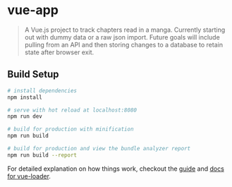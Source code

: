 # vue-app

> A Vue.js project to track chapters read in a manga. Currently starting out with dummy data or a raw json import. Future goals will include pulling from an API and then storing changes to a database to retain state after browser exit.

## Build Setup

``` bash
# install dependencies
npm install

# serve with hot reload at localhost:8080
npm run dev

# build for production with minification
npm run build

# build for production and view the bundle analyzer report
npm run build --report
```

For detailed explanation on how things work, checkout the [guide](http://vuejs-templates.github.io/webpack/) and [docs for vue-loader](http://vuejs.github.io/vue-loader).
